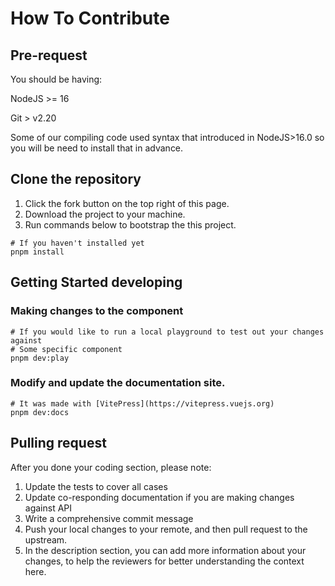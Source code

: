 # How To Contribute

## Pre-request

You should be having:

NodeJS >= 16

Git > v2.20

Some of our compiling code used syntax that introduced in NodeJS>16.0 so you will be need to install that in advance.

## Clone the repository

1. Click the fork button on the top right of this page.
2. Download the project to your machine.
3. Run commands below to bootstrap the this project.

```shell
# If you haven't installed yet
pnpm install
```

## Getting Started developing

### Making changes to the component 

```shell
# If you would like to run a local playground to test out your changes against
# Some specific component
pnpm dev:play
```
### Modify and update the documentation site.

```shell
# It was made with [VitePress](https://vitepress.vuejs.org)
pnpm dev:docs
```

## Pulling request

After you done your coding section, please note:

1. Update the tests to cover all cases
2. Update co-responding documentation if you are making changes against API
3. Write a comprehensive commit message
4. Push your local changes to your remote, and then pull request to the upstream.
5. In the description section, you can add more information about your changes, to help the reviewers for better
   understanding the context here.